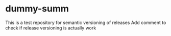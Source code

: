 # dummy-summ
This is a test repository for semantic versioning of releases
Add comment to check if release versioning is actually work
